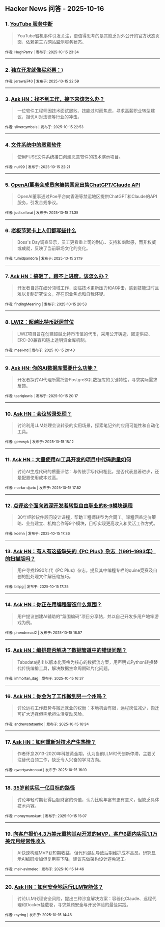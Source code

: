 ## Hacker News 问答 - 2025-10-16


### 1. [YouTube 服务中断](https://news.ycombinator.com/item?id=45599641)
> YouTube宕机事件引发关注，更值得思考的是其缺乏对外公开的官方状态页面，依赖第三方网站监测服务状态。

<sub>作者: HughParry | 发布于: 2025-10-15 23:34</sub>

---

### 2. [独立开发就像买彩票：)](https://news.ycombinator.com/item?id=45599348)

<sub>作者: jerawaj740 | 发布于: 2025-10-15 22:59</sub>

---

### 3. [Ask HN：找不到工作，接下来该怎么办？](https://news.ycombinator.com/item?id=45599308)
> 一位软件工程师因技术面试屡败、技能过时而焦虑，寻求高薪职业转型建议，担忧AI对法律等行业的冲击。

<sub>作者: silvercymbals | 发布于: 2025-10-15 22:53</sub>

---

### 4. [文件系统中的恶意软件](https://news.ycombinator.com/item?id=45599009)
> 使用FUSE文件系统接口创建恶意软件的技术演示项目。

<sub>作者: null99 | 发布于: 2025-10-15 22:21</sub>

---

### 5. [OpenAI董事会成员向被禁国家出售ChatGPT/Claude API](https://news.ycombinator.com/item?id=45598612)
> OpenAI董事通过Poe平台向香港等禁运地区提供ChatGPT和Claude的API服务，引发合规争议。

<sub>作者: justiceforai | 发布于: 2025-10-15 21:35</sub>

---

### 6. [老板节贺卡上人们都写些什么](https://news.ycombinator.com/item?id=45598497)
> Boss's Day调查显示，员工更看重上司的耐心、支持和幽默感，而非权威或成就，反映了当前职场文化的变化。

<sub>作者: tumidpandora | 发布于: 2025-10-15 21:19</sub>

---

### 7. [Ask HN：搞砸了，跟不上进度，该怎么办？](https://news.ycombinator.com/item?id=45598276)
> 开发者自述在细分领域工作，面临技术更新压力和AI冲击，感到技能过时且难以复制研究论文，存在职业焦虑和自我怀疑。

<sub>作者: findingMeaning | 发布于: 2025-10-15 20:53</sub>

---

### 8. [LWIZ：超越比特币跃居首位](https://news.ycombinator.com/item?id=45598171)
> LWIZ项目旨在创建超越比特币市值的代币，采用公开铸造、固定供应、ERC-20兼容和链上透明资金库机制。

<sub>作者: meel-hd | 发布于: 2025-10-15 20:43</sub>

---

### 9. [Ask HN: 你的AI数据库需要什么功能？](https://news.ycombinator.com/item?id=45597860)
> 开发者探讨AI代理所需托管PostgreSQL数据库的关键特性，寻求实际需求反馈。

<sub>作者: taariqlewis | 发布于: 2025-10-15 20:17</sub>

---

### 10. [Ask HN：会议转录处理？](https://news.ycombinator.com/item?id=45596425)
> 讨论利用LLM处理会议转录的实用场景，探索笔记外的应用可能性和自动化工具。

<sub>作者: gervwyk | 发布于: 2025-10-15 18:12</sub>

---

### 11. [Ask HN：大量使用AI工具开发的项目中代码质量如何](https://news.ycombinator.com/item?id=45596167)
> 讨论AI生成代码的质量评估：与传统手写代码相比，是否代表显著进步，还是配置使用成本过高。

<sub>作者: marko-djuric | 发布于: 2025-10-15 17:52</sub>

---

### 12. [点评这个面向资深开发者转型自由职业的8-9模块课程](https://news.ycombinator.com/item?id=45595957)
> 30年经验软件顾问设计课程，帮助工程师转型为合同工。课程涵盖定价策略、业务建立、机构合作等9个模块，目标实现更高收入和灵活工作方式。

<sub>作者: koehn | 发布于: 2025-10-15 17:36</sub>

---

### 13. [Ask HN：有人有这些缺失的《PC Plus》杂志（1991–1993年）的扫描版吗？](https://news.ycombinator.com/item?id=45595807)
> 用户寻找1990年代《PC Plus》杂志，提及其中编程专栏的quine竞赛及自创的批处理文件解压缩技巧。

<sub>作者: billpg | 发布于: 2025-10-15 17:25</sub>

---

### 14. [Ask HN：你正在用编程营造什么氛围？](https://news.ycombinator.com/item?id=45595443)
> 用户提议创建AI辅助的"氛围编码"项目分享帖，并以自己开发多用户地牢游戏为例。

<sub>作者: phendrenad2 | 发布于: 2025-10-15 16:57</sub>

---

### 15. [Ask HN：编排是否解决了数据管道中的错误问题？](https://news.ycombinator.com/item?id=45595136)
> Tabsdata提出以版本化表格为核心的数据流方案，用声明式Python转换替代传统编排工具，解决数据生命周期碎片化问题。

<sub>作者: immortan_dag | 发布于: 2025-10-15 16:37</sub>

---

### 16. [Ask HN：你会为了工作搬到另一个州吗？](https://news.ycombinator.com/item?id=45595091)
> 讨论远程工作趋势与搬迁就业的权衡：本地机会有限，远程岗位减少，搬迁可扩大选择但需承担生活变动风险。

<sub>作者: andrewstetsenko | 发布于: 2025-10-15 16:34</sub>

---

### 17. [Ask HN：如何重新对技术产生热情？](https://news.ycombinator.com/item?id=45594724)
> 作者怀念2013-2020年科技黄金期，认为当前LLM时代创新停滞，主要关注替代白领工作，缺乏令人兴奋的学习方向。

<sub>作者: qwertyastronaut | 发布于: 2025-10-15 16:10</sub>

---

### 18. [35岁前实现一亿目标的路径](https://news.ycombinator.com/item?id=45593770)
> 讨论年轻时期获得巨额财富的价值，认为比晚年富有更有意义，但缺乏具体技术内容。

<sub>作者: moneymanskurt | 发布于: 2025-10-15 15:07</sub>

---

### 19. [向客户报价4.3万美元重构其AI开发的MVP，客户6周内实现1.1万美元月经常性收入](https://news.ycombinator.com/item?id=45593465)
> AI快速构建MVP获短期收益，但代码混乱导致后期维护成本高昂。研究显示AI编码增加但复用率下降，建议先做架构设计避免返工。

<sub>作者: meir-avimelec | 发布于: 2025-10-15 14:46</sub>

---

### 20. [Ask HN：如何安全地运行LLM智能体？](https://news.ycombinator.com/item?id=45593453)
> 讨论LLM代理安全风险，提出三种沙盒解决方案：容器化Claude、远程代理和Docker挂载卷，寻求兼顾安全与开发体验的最佳实践。

<sub>作者: rsyring | 发布于: 2025-10-15 14:46</sub>

---
